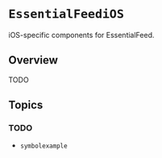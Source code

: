 # ``EssentialFeediOS``

iOS-specific components for EssentialFeed.

## Overview

TODO

## Topics

### TODO

- ``symbolexample``
